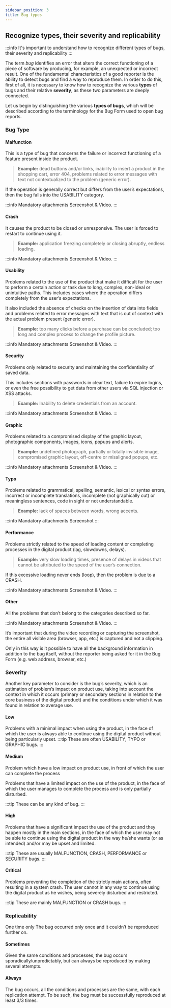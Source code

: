 ```yaml
---
sidebar_position: 3
title: Bug types
---
```

## Recognize types, their severity and replicability

:::info
It's important to understand how to recognize different types of bugs, their severity and replicability
:::

The term *bug* identifies an error that alters the correct functioning of a piece of software by producing, for example, an unexpected or incorrect result. One of the fundamental characteristics of a good reporter is the ability to detect bugs and find a way to reproduce them. In order to do this, first of all, it is necessary to know how to recognize the various **types** of bugs and their relative **severity**, as these two parameters are deeply connected.

Let us begin by distinguishing the various **types of bugs**, which will be described according to the terminology for the Bug Form used to open bug reports.

### Bug Type
#### Malfunction
This is a type of bug that concerns the failure or incorrect functioning of a feature present inside the product.

> **Example:** dead buttons and/or links, inability to insert a product in the shopping cart, error 404, problems related to error messages with text not contextualized to the problem (generic error).

If the operation is generally correct but differs from the user’s expectations, then the bug falls into the USABILITY category.

:::info Mandatory attachments
Screenshot & Video.
:::

#### Crash

It causes the product to be closed or unresponsive. The user is forced to restart to continue using it.

> **Example:** application freezing completely or closing abruptly, endless loading.

:::info Mandatory attachments
Screenshot & Video.
:::

#### Usability

Problems related to the use of the product that make it difficult for the user to perform a certain action or task due to long, complex, non-ideal or unintuitive paths. This includes cases where the operation differs completely from the user’s expectations.

It also included the absence of checks on the insertion of data into fields and problems related to error messages with text that is out of context with the actual problem present (generic error).

> **Example:** too many clicks before a purchase can be concluded; too long and complex process to change the profile picture.

:::info Mandatory attachments
Screenshot & Video.
:::

#### Security

Problems only related to security and maintaining the confidentiality of saved data.

This includes sections with passwords in clear text, failure to expire logins, or even the free possibility to get data from other users via SQL injection or XSS attacks.

> **Example:** Inability to delete credentials from an account.

:::info Mandatory attachments
Screenshot & Video.
:::

#### Graphic

Problems related to a compromised display of the graphic layout, photographic components, images, icons, popups and alerts.

> **Example:** undefined photograph, partially or totally invisible image, compromised graphic layout, off-centre or misaligned popups, etc.

:::info Mandatory attachments
Screenshot & Video.
:::

#### Typo

Problems related to grammatical, spelling, semantic, lexical or syntax errors, incorrect or incomplete translations, incomplete (not graphically cut) or meaningless sentences, code in sight or not understandable.

> **Example:** lack of spaces between words, wrong accents.

:::info Mandatory attachments
Screenshot
:::

#### Performance

Problems strictly related to the speed of loading content or completing processes  in the digital product (lag, slowdowns, delays).

> **Example:** very slow loading times, presence of delays in videos that cannot be attributed to the speed of the user’s connection.

If this excessive loading never ends (loop), then the problem is due to a CRASH.

:::info Mandatory attachments
Screenshot & Video.
:::

#### Other

All the problems that don’t belong to the categories described so far. 

:::info Mandatory attachments
Screenshot & Video.
:::

It’s important that during the video recording or capturing the screenshot, the entire all visible area (browser, app, etc.) is captured and not a clipping.

Only in this way is it possible to have all the background information in addition to the bug itself, without the reporter being asked for it in the Bug Form (e.g. web address, browser, etc.)

 

### Severity
Another key parameter to consider is the bug’s severity, which is an estimation of problem’s impact on product use, taking into account the context in which it occurs (primary or secondary sections in relation to the core business of the digital product) and the conditions under which it was found in relation to average use.

#### Low
Problems with a minimal impact when using the product, in the face of which the user is always able to continue using the digital product without being particularly upset. 
:::tip
These are often USABILITY, TYPO or GRAPHIC bugs.
:::

#### Medium

Problem which have a low impact on product use, in front of which the user can complete the process 

Problems that have a limited impact on the use of the product, in the face of which the user manages to complete the process and is only partially disturbed.

:::tip
These can be any kind of bug.
:::

#### High

Problems that have a significant impact the use of the product and they happen mostly in the main sections, in the face of which the user may not be able to continue using the digital product in the way he/she wants (or as intended) and/or may be upset and limited.

:::tip
These are usually MALFUNCTION, CRASH, PERFORMANCE or SECURITY bugs.
:::

#### Critical

Problems preventing the completion of the strictly main actions, often resulting in a system crash. The user cannot in any way to continue using the digital product as he wishes, being severely disturbed and restricted.

:::tip
These are mainly MALFUNCTION or CRASH bugs.
:::

### Replicability
One time only
The bug occurred only once and it couldn’t be reproduced further on.

#### Sometimes

Given the same conditions and processes, the bug occurs sporadically/unpredictably, but can always be reproduced by making several attempts.

#### Always

The bug occurs, all the conditions and processes are the same, with each replication attempt. To be such, the bug must be successfully reproduced at least 3/3 times.